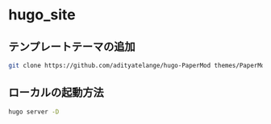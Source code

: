 # hugo_site

## テンプレートテーマの追加

```sh
git clone https://github.com/adityatelange/hugo-PaperMod themes/PaperMod --depth=1
```

## ローカルの起動方法

```sh
hugo server -D
```
